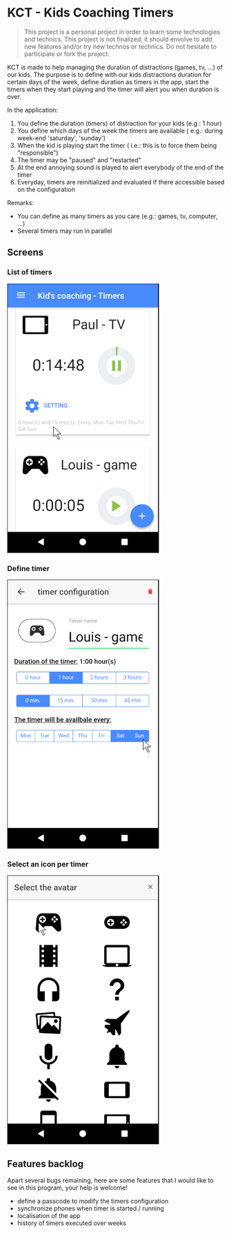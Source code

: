 # KCT - Kids Coaching Timers

> This project is a personal project in order to learn some technologies and technics. This project is not finalized, it should envolve to add new features and/or try new technos or technics. Do not hesitate to participate or fork the project.

KCT is made to help managing the duration of distractions (games, tv, ...) of our kids. The purpose is to define with our kids distractions duration for certain days of the week, define duration as timers in the app, start the timers when they start playing and the timer will alert you when duration is over.

In the application:

1. You define the duration (timers) of distraction for your kids (e.g.: 1 hour)
1. You define which days of the week the timers are available ( e.g.: during week-end 'saturday', 'sunday')
1. When the kid is playing start the timer ( i.e.: this is to force them being "responsible")
1. The timer may be "paused" and "restarted"
1. At the end annoying sound is played to alert everybody of the end of the timer
1. Everyday, timers are reinitialized and evaluated if there accessible based on the configuration

Remarks:

* You can define as many timers as you care (e.g.: games, tv, computer, ...)
* Several timers may run in parallel

## Screens

### List of timers

![alt](http//../resources/images/listOfTimers.png)

### Define timer

![alt](http//../resources/images/defineTimer.png)

### Select an icon per timer

![alt](http//../resources/images/selectIcon.png)

## Features backlog

Apart several bugs remaining, here are some features that I would like to see in this program, your help is welcome!

* define a passcode to modify the timers configuration
* synchronize phones when timer is started / running
* localisation of the app
* history of timers executed over weeks
